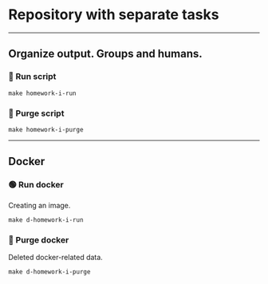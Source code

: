 # Repository with separate tasks

---

## Organize output. Groups and humans.

### 🚀 Run script

```
make homework-i-run
```

### 🏁 Purge script

```
make homework-i-purge
```

---

## Docker

### 🟢 Run docker

Creating an image.

```
make d-homework-i-run
```

### 🔴 Purge docker

Deleted docker-related data.

```
make d-homework-i-purge
```